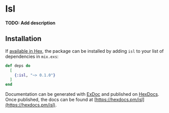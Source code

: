# Isl

**TODO: Add description**

## Installation

If [available in Hex](https://hex.pm/docs/publish), the package can be installed
by adding `isl` to your list of dependencies in `mix.exs`:

```elixir
def deps do
  [
    {:isl, "~> 0.1.0"}
  ]
end
```

Documentation can be generated with [ExDoc](https://github.com/elixir-lang/ex_doc)
and published on [HexDocs](https://hexdocs.pm). Once published, the docs can
be found at [https://hexdocs.pm/isl](https://hexdocs.pm/isl).


